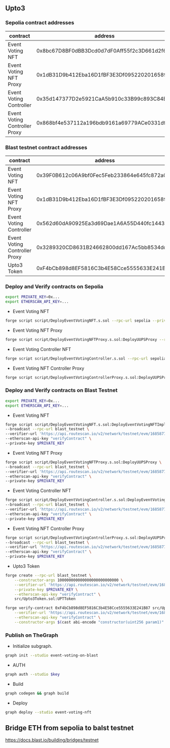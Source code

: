 ## Upto3

### Sepolia contract addresses

|  contract | address |   |   |   |
|---|---|---|---|---|
| Event Voting NFT | 0x8bc67D8BF0dBB3Dcd0d7dF0Aff55f2c3D661d2f6 |   |   |   |
| Event Voting NFT Proxy  | 0x1dB31D9b412Eba16D1fBF3E3Df0952202016589f |   |   |   |
| Event Voting Controller | 0x35d147377D2e5921CaA5b910c33B99c893C84Ee4 |   |   |   |
| Event Voting Controller Proxy | 0x868bf4e537112a196bdb9161a69779ACe0331dfE |   |   |   |

### Blast testnet contract addresses
|  contract | address |   |   |   |
|---|---|---|---|---|
| Event Voting NFT | 0x39F0B612c06A9bf0Fec5Feb233864e645fc872a0 |   |   |   |
| Event Voting NFT Proxy  | 0x1dB31D9b412Eba16D1fBF3E3Df0952202016589f |   |   |   |
| Event Voting Controller | 0x562d60dA90925Ea3d69Dae1A6A55D440fc144354 |   |   |   |
| Event Voting Controller Proxy | 0x3289320CD8631B24662800dd167Ac5bb8534dd53 |   |   |   |
| Upto3 Token | 0xF4bCb898d8EF5816C3b4E58Cce5555633E241B87 |   |   |   |

### Deploy and Verify contracts on Sepolia

```bash
export PRIVATE_KEY=0x...
export ETHERSCAN_API_KEY=...
```

- Event Voting NFT

```bash
forge script script/DeployEventVotingNFT.s.sol --rpc-url sepolia --private-key $PRIVATE_KEY --broadcast --etherscan-api-key $ETHERSCAN_API_KEY --verify
```

- Event Voting NFT Proxy

```bash
forge script script/DeployEventVotingNFTProxy.s.sol:DeployUUPSProxy --rpc-url sepolia --private-key $PRIVATE_KEY --broadcast --etherscan-api-key $ETHERSCAN_API_KEY --verify
```

- Event Voting Controller NFT

```bash
forge script script/DeployEventVotingController.s.sol --rpc-url sepolia --private-key $PRIVATE_KEY --broadcast --etherscan-api-key $ETHERSCAN_API_KEY --verify
```

- Event Voting NFT Controller Proxy

```bash
forge script script/DeployEventVotingControllerProxy.s.sol:DeployUUPSProxy --rpc-url sepolia --private-key $PRIVATE_KEY --broadcast --etherscan-api-key $ETHERSCAN_API_KEY --verify
```

### Deploy and Verify contracts on Blast Testnet

```bash
export PRIVATE_KEY=0x...
export ETHERSCAN_API_KEY=...
```

- Event Voting NFT

```bash
forge script script/DeployEventVotingNFT.s.sol:DeployEventVotingNFTImplementation \
--broadcast --rpc-url blast_testnet \
--verifier-url 'https://api.routescan.io/v2/network/testnet/evm/168587773/etherscan'\
--etherscan-api-key "verifyContract" \
--private-key $PRIVATE_KEY
```

- Event Voting NFT Proxy

```bash
forge script script/DeployEventVotingNFTProxy.s.sol:DeployUUPSProxy \
--broadcast --rpc-url blast_testnet \
--verifier-url 'https://api.routescan.io/v2/network/testnet/evm/168587773/etherscan'\
--etherscan-api-key "verifyContract" \
--private-key $PRIVATE_KEY
```

- Event Voting Controller NFT

```bash
forge script script/DeployEventVotingController.s.sol:DeployEventVotingControllerImplementation \
--broadcast --rpc-url blast_testnet \
--verifier-url 'https://api.routescan.io/v2/network/testnet/evm/168587773/etherscan'\
--etherscan-api-key "verifyContract" \
--private-key $PRIVATE_KEY
```

- Event Voting NFT Controller Proxy

```bash
forge script script/DeployEventVotingControllerProxy.s.sol:DeployUUPSProxy \
--broadcast --rpc-url blast_testnet \
--verifier-url 'https://api.routescan.io/v2/network/testnet/evm/168587773/etherscan'\
--etherscan-api-key "verifyContract" \
--private-key $PRIVATE_KEY
```

- Upto3 Token

```bash
forge create --rpc-url blast_testnet \
    --constructor-args 100000000000000000000000000 \
	--verifier-url 'https://api.routescan.io/v2/network/testnet/evm/168587773/etherscan'\
    --private-key $PRIVATE_KEY \
    --etherscan-api-key "verifyContract" \
    src/Upto3Token.sol:UPTToken
```

```bash
forge verify-contract 0xF4bCb898d8EF5816C3b4E58Cce5555633E241B87 src/Upto3Token.sol:UPTToken \
	--verifier-url 'https://api.routescan.io/v2/network/testnet/evm/168587773/etherscan' \
	--etherscan-api-key "verifyContract" \
	--constructor-args $(cast abi-encode "constructor(uint256 param1)" 100000000000000000000000000)
```

### Publish on TheGraph

- Initialize subgraph.

```bash
graph init --studio event-voting-on-blast
```

- AUTH 

```bash
graph auth --studio $key
```

- Build

```bash
graph codegen && graph build
```

- Deploy

```bash
graph deploy --studio event-voting-nft
```

## Bridge ETH from sepolia to balst testnet

https://docs.blast.io/building/bridges/testnet